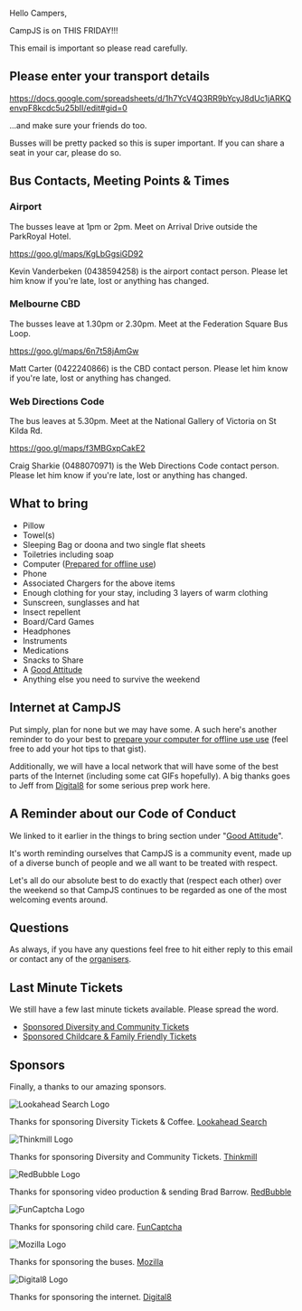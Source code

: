 Hello Campers,

CampJS is on THIS FRIDAY!!!

This email is important so please read carefully.

## Please enter your transport details

https://docs.google.com/spreadsheets/d/1h7YcV4Q3RR9bYcyJ8dUc1jARKQenvpF8kcdc5u25bII/edit#gid=0

...and make sure your friends do too.

Busses will be pretty packed so this is super important. If you can share a seat in your car, please do so.

## Bus Contacts, Meeting Points & Times


### Airport

The busses leave at 1pm or 2pm. Meet on Arrival Drive outside the ParkRoyal Hotel.

https://goo.gl/maps/KgLbGgsiGD92

Kevin Vanderbeken (0438594258) is the airport contact person. Please let him know if you're late, lost or anything has changed.


### Melbourne CBD

The busses leave at 1.30pm or 2.30pm. Meet at the Federation Square Bus Loop.

https://goo.gl/maps/6n7t58jAmGw

Matt Carter (0422240866) is the CBD contact person. Please let him know if you're late, lost or anything has changed.

### Web Directions Code

The bus leaves at 5.30pm. Meet at the National Gallery of Victoria on St Kilda Rd.

https://goo.gl/maps/f3MBGxpCakE2

Craig Sharkie (0488070971) is the Web Directions Code contact person. Please let him know if you're late, lost or anything has changed.


## What to bring

* Pillow
* Towel(s)
* Sleeping Bag or doona and two single flat sheets
* Toiletries including soap
* Computer ([Prepared for offline use](https://gist.github.com/DamonOehlman/19b4025d08c93d0c890c2c33339ae262))
* Phone
* Associated Chargers for the above items
* Enough clothing for your stay, including 3 layers of warm clothing
* Sunscreen, sunglasses and hat
* Insect repellent
* Board/Card Games
* Headphones
* Instruments
* Medications
* Snacks to Share
* A [Good Attitude](http://viii.campjs.com/code-of-conduct/)
* Anything else you need to survive the weekend


## Internet at CampJS

Put simply, plan for none but we may have some.  A such here's another reminder to do your best to [prepare your computer for offline use use](https://gist.github.com/DamonOehlman/19b4025d08c93d0c890c2c33339ae262) (feel free to add your hot tips to that gist).

Additionally, we will have a local network that will have some of the best parts of the Internet (including some cat GIFs hopefully).  A big thanks goes to Jeff from [Digital8](https://digital8.com.au/) for some serious prep work here.

## A Reminder about our Code of Conduct

We linked to it earlier in the things to bring section under "[Good Attitude](http://viii.campjs.com/code-of-conduct/)".

It's worth reminding ourselves that CampJS is a community event, made up of a diverse bunch of people and we all want to be treated with respect.

Let's all do our absolute best to do exactly that (respect each other) over the weekend so that CampJS continues to be regarded as one of the most welcoming events around.

## Questions

As always, if you have any questions feel free to hit either reply to this email or contact any of the [organisers](http://viii.campjs.com/organisers/).

## Last Minute Tickets

We still have a few last minute tickets available. Please spread the word.

* [Sponsored Diversity and Community Tickets](http://viii.campjs.com/news/diversity-community-tickets/)
* [Sponsored Childcare & Family Friendly Tickets](http://viii.campjs.com/news/childcare-and-family-tickets/)


## Sponsors

Finally, a thanks to our amazing sponsors.


![Lookahead Search Logo](http://viii.campjs.com/static/sponsors/lookahead.png)

Thanks for sponsoring Diversity Tickets & Coffee. [Lookahead Search](https://www.lookahead.com.au/)


![Thinkmill Logo](http://viii.campjs.com/static/sponsors/thinkmill.png)

Thanks for sponsoring Diversity and Community Tickets. [Thinkmill](https://www.thinkmill.com.au/)


![RedBubble Logo](http://viii.campjs.com/static/sponsors/redbubble.png)

Thanks for sponsoring video production & sending Brad Barrow. [RedBubble](https://www.redbubble.com/)


![FunCaptcha Logo](http://viii.campjs.com/static/sponsors/funcaptcha.png)

Thanks for sponsoring child care. [FunCaptcha](https://www.funcaptcha.com/)


![Mozilla Logo](http://viii.campjs.com/static/sponsors/mozilla.svg)

Thanks for sponsoring the buses. [Mozilla](https://www.mozilla.org/)


![Digital8 Logo](http://viii.campjs.com/static/sponsors/digital8.png)

Thanks for sponsoring the internet. [Digital8](https://digital8.com.au/)
